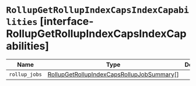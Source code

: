 # `RollupGetRollupIndexCapsIndexCapabilities` [interface-RollupGetRollupIndexCapsIndexCapabilities]

| Name | Type | Description |
| - | - | - |
| `rollup_jobs` | [RollupGetRollupIndexCapsRollupJobSummary](./RollupGetRollupIndexCapsRollupJobSummary.md)[] | &nbsp; |
